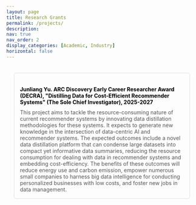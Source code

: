 ```yaml
---
layout: page
title: Research Grants
permalink: /projects/
description: 
nav: true
nav_order: 2
display_categories: [Academic, Industry]
horizontal: false
---
```


<div class="grants-list">
    <div class="grant-item">
        <h4>Junliang Yu. ARC Discovery Early Career Researcher Award (DECRA), "Distilling Data for Cost-Efficient Recommender Systems" (The Sole Chief Investigator), 2025-2027</h4>
        <p>This project aims to tackle the resource-consuming nature of current recommender systems by innovating data distillation methodologies for these systems. It expects to generate new knowledge in the intersection of data-centric AI and recommender systems. The expected outcomes include a novel data distillation platform that can condense large datasets into compact yet informative data summaries, reducing the resource consumption for dealing with data in recommender systems and embedding cost-efficiency. The benefits of these outcomes will reduce energy use and carbon emission, empower numerous small companies to harness big data intelligence for conducting personalized businesses with low costs, and foster new jobs in data management.</div>
</div>


<style>
    .grants-list {
        padding: 20px;
    }

    .grant-item {
        margin-bottom: 20px;
        padding: 15px;
        border: 1px solid #ddd;
        border-radius: 5px;
    }

    .grant-item h4 {
        margin-bottom: 10px;
        color: black; /* Highlight the title with a blue color */
    }

    .grant-item p {
        margin: 0;
        font-size: 14px;
        color: #555;
        transition: background-color 0.3s ease; /* Smooth transition for background color */
    }

    .grant-item p:hover {
        background-color: #e6ccff; /* Light purple background on hover */
    }
</style>